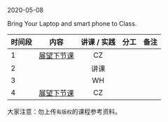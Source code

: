  

2020-05-08

Bring Your Laptop and smart phone to Class. 


|  时间段  |  内容    | 讲课 / 实践     |  分工  |备注       |
| :---    |   :----:    |   :----:    |    :----:    |       ---: |
|    1    | [展望下节课](WW10/WW10-Plan.md)    |  CZ   |        |        |
|    2     |       |  讲课   |         |       |
|    3     |       |    WH      |        ||
|    4     | [展望下节课](WW12/WW12-Plan.md)     |  CZ   |      |        |



大家注意：勿上传``有版权``的课程参考资料。
